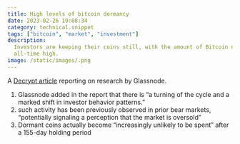 ```yaml
---
title: High levels of bitcoin dormancy
date: 2023-02-26 19:08:34
category: technical.snippet
tags: ["bitcoin", "market", "investment"]
description:
  Investors are keeping their coins still, with the amount of Bitcoin not budging nearing a new
  all-time high.
image: /static/images/.png
---
```


A [Decrypt article](https://decrypt.co/121860/dormant-bitcoin-370-billion-all-time-high) reporting
on research by Glassnode.

1. Glassnode added in the report that there is “a turning of the cycle and a marked shift in
   investor behavior patterns.”
2. such activity has been previously observed in prior bear markets, “potentially signaling a
   perception that the market is oversold”
3. Dormant coins actually become “increasingly unlikely to be spent” after a 155-day holding period
